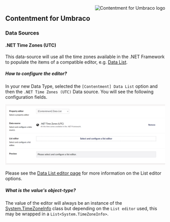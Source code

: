 <img src="../assets/img/logo.png" alt="Contentment for Umbraco logo" title="A state of Umbraco happiness." height="130" align="right">

## Contentment for Umbraco

### Data Sources

#### .NET Time Zones (UTC)

This data-source will use all the time zones available in the .NET Framework to populate the items of a compatible editor, e.g. [Data List](../editors/data-list.md).


##### How to configure the editor?

In your new Data Type, selected the `[Contentment] Data List` option and then the `.NET Time Zones (UTC)` Data source. You will see the following configuration fields.

![Configuration Editor for Data List - empty state](data-source--timezone--configuration-editor-01.png)

Please see the [Data List editor page](../editors/data-list.md) for more information on the List editor options.


##### What is the value's object-type?

The value of the editor will always be an instance of the [System.TimeZoneInfo](https://docs.microsoft.com/en-us/dotnet/api/system.timezoneinfo) class but depending on the `List editor` used, this may be wrapped in a `List<System.TimeZoneInfo>`.
